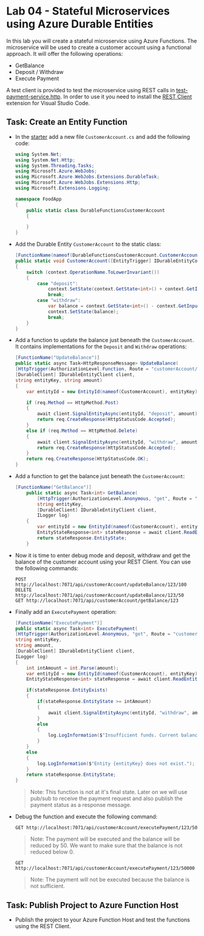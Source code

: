 # Lab 04 - Stateful Microservices using Azure Durable Entities

In this lab you will create a stateful microservice using Azure Functions. The microservice will be used to create a customer account using a functional approach. It will offer the following operations:

- GetBalance
- Deposit / Withdraw
- Execute Payment

A test client is provided to test the microservice using REST calls in [test-payment-service.http](./starter/payment-service/test-payment-service.http). In order to use it you need to install the [REST Client](https://marketplace.visualstudio.com/items?itemName=humao.rest-client) extension for Visual Studio Code.

## Task: Create an Entity Function

- In the [starter](./starter/bank-account/) add a new file `CustomerAccount.cs` and add the following code:

    ```csharp
    using System.Net;
    using System.Net.Http;
    using System.Threading.Tasks;
    using Microsoft.Azure.WebJobs;
    using Microsoft.Azure.WebJobs.Extensions.DurableTask;
    using Microsoft.Azure.WebJobs.Extensions.Http;
    using Microsoft.Extensions.Logging;

    namespace FoodApp
    {
        public static class DurableFunctionsCustomerAccount
        {

        }
    }
    ```

- Add the Durable Entity `CustomerAccount` to the static class:

    ```c#
    [FunctionName(nameof(DurableFunctionsCustomerAccount.CustomerAccount))]
    public static void CustomerAccount([EntityTrigger] IDurableEntityContext context)
    {
        switch (context.OperationName.ToLowerInvariant())
        {
            case "deposit":
                context.SetState(context.GetState<int>() + context.GetInput<int>());
                break;
            case "withdraw":
                var balance = context.GetState<int>() - context.GetInput<int>();
                context.SetState(balance);
                break;
        }
    }
    ```

- Add a function to update the balance just beneath the `CustomerAccount`. It contains implementations for the `Deposit` and `Withdraw` operations:

    ```c#
    [FunctionName("UpdateBalance")]
    public static async Task<HttpResponseMessage> UpdateBalance(
    [HttpTrigger(AuthorizationLevel.Function, Route = "customerAccount/updateBalance/{entityKey}/{amount}")] HttpRequestMessage req,
    [DurableClient] IDurableEntityClient client,
    string entityKey, string amount)
    {
        var entityId = new EntityId(nameof(CustomerAccount), entityKey);

        if (req.Method == HttpMethod.Post)
        {
            await client.SignalEntityAsync(entityId, "deposit", amount);
            return req.CreateResponse(HttpStatusCode.Accepted);
        }
        else if (req.Method == HttpMethod.Delete)
        {
            await client.SignalEntityAsync(entityId, "withdraw", amount);
            return req.CreateResponse(HttpStatusCode.Accepted);
        }
        return req.CreateResponse(HttpStatusCode.OK);
    }
    ```

- Add a function to get the balance just beneath the `CustomerAccount`:

    ```c#
    [FunctionName("GetBalance")]
        public static async Task<int> GetBalance(
            [HttpTrigger(AuthorizationLevel.Anonymous, "get", Route = "customerAccount/getBalance/{entityKey}")] HttpRequestMessage req,
            string entityKey,
            [DurableClient] IDurableEntityClient client,
            ILogger log)
        {
            var entityId = new EntityId(nameof(CustomerAccount), entityKey);
            EntityStateResponse<int> stateResponse = await client.ReadEntityStateAsync<int>(entityId);
            return stateResponse.EntityState;
        }
    ```    

- Now it is time to enter debug mode and deposit, withdraw and get the balance of the customer account using your REST Client. You can use the following commands:

    ```http
    POST http://localhost:7071/api/customerAccount/updateBalance/123/100
    DELETE http://localhost:7071/api/customerAccount/updateBalance/123/50
    GET http://localhost:7071/api/customerAccount/getBalance/123
    ```

- Finally add an `ExecutePayment` operation:

    ```c#
    [FunctionName("ExecutePayment")]
    public static async Task<int> ExecutePayment(
    [HttpTrigger(AuthorizationLevel.Anonymous, "get", Route = "customerAccount/executePayment/{entityKey}/{amount}")] HttpRequestMessage req,
    string entityKey,
    string amount,
    [DurableClient] IDurableEntityClient client,
    ILogger log)
    {
        int intAmount = int.Parse(amount);
        var entityId = new EntityId(nameof(CustomerAccount), entityKey);
        EntityStateResponse<int> stateResponse = await client.ReadEntityStateAsync<int>(entityId);

        if(stateResponse.EntityExists)
        {
            if(stateResponse.EntityState >= intAmount)
            {
                await client.SignalEntityAsync(entityId, "withdraw", amount);
            }
            else
            {
                log.LogInformation($"Insufficient funds. Current balance: {stateResponse.EntityState}");
            }
        }
        else
        {
            log.LogInformation($"Entity {entityKey} does not exist.");
        }
        return stateResponse.EntityState;
    }
    ```   

    >Note: This function is not at it's final state. Later on we will use pub/sub to receive the payment request and also publish the payment status as a response message.

- Debug the function and execute the following command:

    ```http
    GET http://localhost:7071/api/customerAccount/executePayment/123/50
    ```

    >Note: The payment will be executed and the balance will be reduced by 50. We want to make sure that the balance is not reduced below 0.

    ```http
    GET http://localhost:7071/api/customerAccount/executePayment/123/50000
    ```

    >Note: The payment will not be executed because the balance is not sufficient. 
    
## Task: Publish Project to Azure Function Host

- Publish the project to your Azure Function Host and test the functions using the REST Client.
